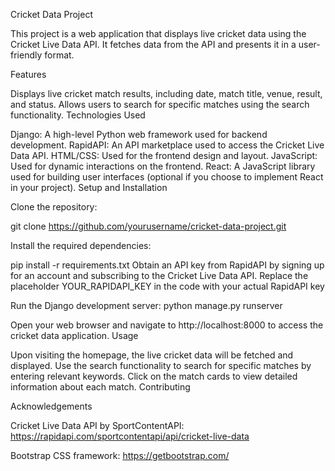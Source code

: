 Cricket Data Project

This project is a web application that displays live cricket data using the Cricket Live Data API. It fetches data from the API and presents it in a user-friendly format.

Features

Displays live cricket match results, including date, match title, venue, result, and status.
Allows users to search for specific matches using the search functionality.
Technologies Used

Django: A high-level Python web framework used for backend development.
RapidAPI: An API marketplace used to access the Cricket Live Data API.
HTML/CSS: Used for the frontend design and layout.
JavaScript: Used for dynamic interactions on the frontend.
React: A JavaScript library used for building user interfaces (optional if you choose to implement React in your project).
Setup and Installation

Clone the repository:

git clone https://github.com/yourusername/cricket-data-project.git

Install the required dependencies:

pip install -r requirements.txt
Obtain an API key from RapidAPI by signing up for an account and subscribing to the Cricket Live Data API.
Replace the placeholder YOUR_RAPIDAPI_KEY in the code with your actual RapidAPI key

Run the Django development server:
python manage.py runserver


Open your web browser and navigate to http://localhost:8000 to access the cricket data application.
Usage

Upon visiting the homepage, the live cricket data will be fetched and displayed.
Use the search functionality to search for specific matches by entering relevant keywords.
Click on the match cards to view detailed information about each match.
Contributing

Acknowledgements

Cricket Live Data API by SportContentAPI: https://rapidapi.com/sportcontentapi/api/cricket-live-data

Bootstrap CSS framework: https://getbootstrap.com/
